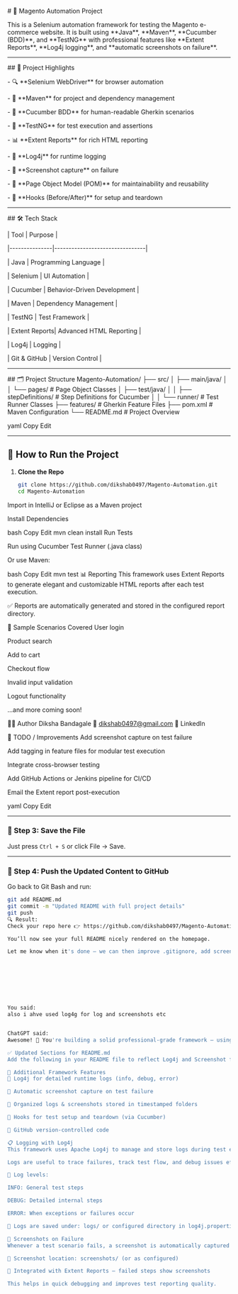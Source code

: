 \# 🧪 Magento Automation Project



This is a Selenium automation framework for testing the Magento e-commerce website. It is built using \*\*Java\*\*, \*\*Maven\*\*, \*\*Cucumber (BDD)\*\*, and \*\*TestNG\*\* with professional features like \*\*Extent Reports\*\*, \*\*Log4j logging\*\*, and \*\*automatic screenshots on failure\*\*.



---



\## 📌 Project Highlights



\- 🔍 \*\*Selenium WebDriver\*\* for browser automation

\- 🧱 \*\*Maven\*\* for project and dependency management

\- 📘 \*\*Cucumber BDD\*\* for human-readable Gherkin scenarios

\- 🧪 \*\*TestNG\*\* for test execution and assertions

\- 📊 \*\*Extent Reports\*\* for rich HTML reporting

\- 📝 \*\*Log4j\*\* for runtime logging

\- 📸 \*\*Screenshot capture\*\* on failure

\- 📂 \*\*Page Object Model (POM)\*\* for maintainability and reusability

\- 🔁 \*\*Hooks (Before/After)\*\* for setup and teardown



---



\## 🛠️ Tech Stack



| Tool          | Purpose                        |

|---------------|--------------------------------|

| Java          | Programming Language           |

| Selenium      | UI Automation                  |

| Cucumber      | Behavior-Driven Development    |

| Maven         | Dependency Management          |

| TestNG        | Test Framework                 |

| Extent Reports| Advanced HTML Reporting        |

| Log4j         | Logging                        |

| Git \& GitHub  | Version Control                |



---



\## 🗂️ Project Structure
Magento-Automation/
├── src/
│ ├── main/java/
│ │ └── pages/ # Page Object Classes
│ ├── test/java/
│ │ ├── stepDefinitions/ # Step Definitions for Cucumber
│ │ └── runner/ # Test Runner Classes
├── features/ # Gherkin Feature Files
├── pom.xml # Maven Configuration
└── README.md # Project Overview

yaml
Copy
Edit

---

## 🚀 How to Run the Project

1. **Clone the Repo**
   ```bash
   git clone https://github.com/dikshab0497/Magento-Automation.git
   cd Magento-Automation
Import in IntelliJ or Eclipse as a Maven project

Install Dependencies

bash
Copy
Edit
mvn clean install
Run Tests

Run using Cucumber Test Runner (.java class)

Or use Maven:

bash
Copy
Edit
mvn test
📊 Reporting
This framework uses Extent Reports to generate elegant and customizable HTML reports after each test execution.

✅ Reports are automatically generated and stored in the configured report directory.

🧪 Sample Scenarios Covered
User login

Product search

Add to cart

Checkout flow

Invalid input validation

Logout functionality

...and more coming soon!

🙋‍♀️ Author
Diksha Bandagale
📧 dikshab0497@gmail.com
🔗 LinkedIn

📌 TODO / Improvements
Add screenshot capture on test failure

Add tagging in feature files for modular test execution

Integrate cross-browser testing

Add GitHub Actions or Jenkins pipeline for CI/CD

Email the Extent report post-execution

yaml
Copy
Edit

---

### 🔹 Step 3: Save the File

Just press `Ctrl + S` or click File → Save.

---

### 🔹 Step 4: Push the Updated Content to GitHub

Go back to Git Bash and run:

```bash
git add README.md
git commit -m "Updated README with full project details"
git push
🔍 Result:
Check your repo here 👉 https://github.com/dikshab0497/Magento-Automation

You’ll now see your full README nicely rendered on the homepage.

Let me know when it's done — we can then improve .gitignore, add screenshots to the report, or anything else you'd like 💻🚀








You said:
also i ahve used log4g for log and screenshots etc


ChatGPT said:
Awesome! 🎯 You're building a solid professional-grade framework — using Log4j for logging and capturing screenshots on failures makes it robust and real-world ready. Let’s now add these features to your README.md so recruiters, teammates, and interviewers can quickly see your project strengths.

✅ Updated Sections for README.md
Add the following in your README file to reflect Log4j and Screenshot functionality:

🔧 Additional Framework Features
📝 Log4j for detailed runtime logs (info, debug, error)

📸 Automatic screenshot capture on test failure

📁 Organized logs & screenshots stored in timestamped folders

🧼 Hooks for test setup and teardown (via Cucumber)

🔐 GitHub version-controlled code

📋 Logging with Log4j
This framework uses Apache Log4j to manage and store logs during test execution.

Logs are useful to trace failures, track test flow, and debug issues efficiently.

🔹 Log levels:

INFO: General test steps

DEBUG: Detailed internal steps

ERROR: When exceptions or failures occur

📁 Logs are saved under: logs/ or configured directory in log4j.properties

📸 Screenshots on Failure
Whenever a test scenario fails, a screenshot is automatically captured and saved.

📍 Screenshot location: screenshots/ (or as configured)

📌 Integrated with Extent Reports — failed steps show screenshots

This helps in quick debugging and improves test reporting quality.





